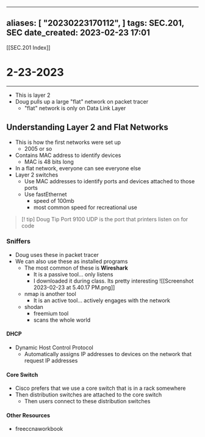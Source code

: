 
---
aliases: [ "20230223170112",  ]
tags: SEC.201, SEC
date_created: 2023-02-23 17:01
---
[[SEC.201 Index]]
# 2-23-2023
---
- This is layer 2
- Doug pulls up a large "flat" network on packet tracer
	- "flat" network is only on Data Link Layer

## Understanding Layer 2 and Flat Networks
- This is how the first networks were set up
	- 2005 or so
- Contains MAC address to identify devices
	- MAC is 48 bits long
- In a flat network, everyone can see everyone else
- Layer 2 switches
	- Use MAC addresses to identify ports and devices attached to those ports
	- Use fastEthernet 
		- speed of 100mb
		- most common speed for recreational use

>[! tip] Doug Tip
>Port 9100 UDP is the port that printers listen on for code

### Sniffers
- Doug uses these in packet tracer 
- We can also use these as installed programs
	- The most common of these is **Wireshark**
		- It is a passive tool... only listens
		- I downloaded it during class. Its pretty interesting
![[Screenshot 2023-02-23 at 5.40.17 PM.png]]
	- nmap is another tool
		- It is an active tool... actively engages with the network
	- shodan
		- freemium tool
		- scans the whole world
#### DHCP
- Dynamic Host Control Protocol
	- Automatically assigns IP addresses to devices on the network that request IP addresses

#### Core Switch
- Cisco prefers that we use a core switch that is in a rack somewhere
- Then distribution switches are attached to the core switch
	- Then users connect to these distribution switches

#### Other Resources
- freeccnaworkbook
